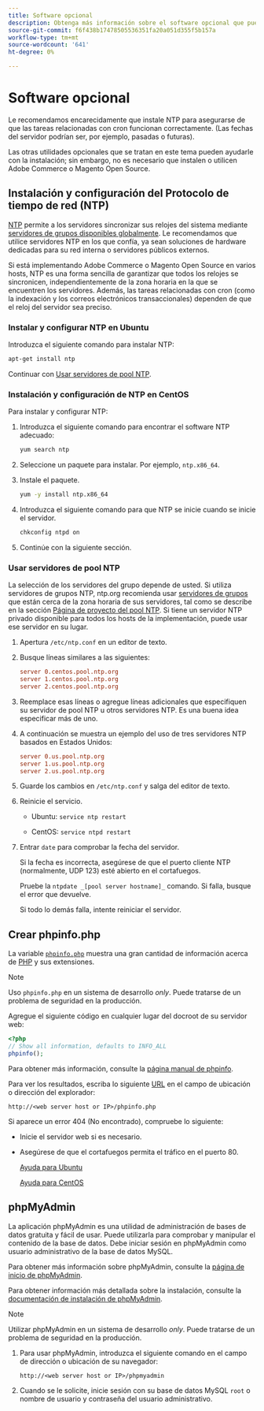 ```yaml
---
title: Software opcional
description: Obtenga más información sobre el software opcional que puede instalar para admitir las instalaciones locales de Adobe Commerce y Magento Open Source.
source-git-commit: f6f438b17478505536351fa20a051d355f5b157a
workflow-type: tm+mt
source-wordcount: '641'
ht-degree: 0%

---
```



# Software opcional

Le recomendamos encarecidamente que instale NTP para asegurarse de que las tareas relacionadas con cron funcionan correctamente. (Las fechas del servidor podrían ser, por ejemplo, pasadas o futuras).

Las otras utilidades opcionales que se tratan en este tema pueden ayudarle con la instalación; sin embargo, no es necesario que instalen o utilicen Adobe Commerce o Magento Open Source.

## Instalación y configuración del Protocolo de tiempo de red (NTP)

[NTP](https://www.ntp.org/) permite a los servidores sincronizar sus relojes del sistema mediante [servidores de grupos disponibles globalmente](https://www.ntppool.org/en/). Le recomendamos que utilice servidores NTP en los que confía, ya sean soluciones de hardware dedicadas para su red interna o servidores públicos externos.

Si está implementando Adobe Commerce o Magento Open Source en varios hosts, NTP es una forma sencilla de garantizar que todos los relojes se sincronicen, independientemente de la zona horaria en la que se encuentren los servidores. Además, las tareas relacionadas con cron (como la indexación y los correos electrónicos transaccionales) dependen de que el reloj del servidor sea preciso.

### Instalar y configurar NTP en Ubuntu

Introduzca el siguiente comando para instalar NTP:

```bash
apt-get install ntp
```

Continuar con [Usar servidores de pool NTP](#use-ntp-pool-servers).

### Instalación y configuración de NTP en CentOS

Para instalar y configurar NTP:

1. Introduzca el siguiente comando para encontrar el software NTP adecuado:

   ```bash
   yum search ntp
   ```

1. Seleccione un paquete para instalar. Por ejemplo, `ntp.x86_64`.

1. Instale el paquete.

   ```bash
   yum -y install ntp.x86_64
   ```

1. Introduzca el siguiente comando para que NTP se inicie cuando se inicie el servidor.

   ```bash
   chkconfig ntpd on
   ```

1. Continúe con la siguiente sección.

### Usar servidores de pool NTP

La selección de los servidores del grupo depende de usted. Si utiliza servidores de grupos NTP, ntp.org recomienda usar [servidores de grupos](https://www.ntppool.org/en/) que están cerca de la zona horaria de sus servidores, tal como se describe en la sección [Página de proyecto del pool NTP](https://www.ntppool.org/en/use.html). Si tiene un servidor NTP privado disponible para todos los hosts de la implementación, puede usar ese servidor en su lugar.

1. Apertura `/etc/ntp.conf` en un editor de texto.

1. Busque líneas similares a las siguientes:

   ```conf
   server 0.centos.pool.ntp.org
   server 1.centos.pool.ntp.org
   server 2.centos.pool.ntp.org
   ```

1. Reemplace esas líneas o agregue líneas adicionales que especifiquen su servidor de pool NTP u otros servidores NTP. Es una buena idea especificar más de uno.

1. A continuación se muestra un ejemplo del uso de tres servidores NTP basados en Estados Unidos:

   ```conf
   server 0.us.pool.ntp.org
   server 1.us.pool.ntp.org
   server 2.us.pool.ntp.org
   ```

1. Guarde los cambios en `/etc/ntp.conf` y salga del editor de texto.

1. Reinicie el servicio.

   * Ubuntu: `service ntp restart`

   * CentOS: `service ntpd restart`

1. Entrar `date` para comprobar la fecha del servidor.

   Si la fecha es incorrecta, asegúrese de que el puerto cliente NTP (normalmente, UDP 123) esté abierto en el cortafuegos.

   Pruebe la `ntpdate _[pool server hostname]_` comando. Si falla, busque el error que devuelve.

   Si todo lo demás falla, intente reiniciar el servidor.

## Crear phpinfo.php

La variable [`phpinfo.php`](https://www.php.net/manual/en/function.phpinfo.php) muestra una gran cantidad de información acerca de [PHP](https://glossary.magento.com/php) y sus extensiones.

>[!NOTE]
>
>Uso `phpinfo.php` en un sistema de desarrollo _only_. Puede tratarse de un problema de seguridad en la producción.

Agregue el siguiente código en cualquier lugar del docroot de su servidor web:

```php
<?php
// Show all information, defaults to INFO_ALL
phpinfo();
```

Para obtener más información, consulte la [página manual de phpinfo](https://www.php.net/manual/en/function.phpinfo.php).

Para ver los resultados, escriba lo siguiente [URL](https://glossary.magento.com/url) en el campo de ubicación o dirección del explorador:

```http
http://<web server host or IP>/phpinfo.php
```

Si aparece un error 404 (No encontrado), compruebe lo siguiente:

* Inicie el servidor web si es necesario.
* Asegúrese de que el cortafuegos permita el tráfico en el puerto 80.

   [Ayuda para Ubuntu](https://help.ubuntu.com/community/UFW)

   [Ayuda para CentOS](https://wiki.centos.org/HowTos/Network/IPTables)

## phpMyAdmin

La aplicación phpMyAdmin es una utilidad de administración de bases de datos gratuita y fácil de usar. Puede utilizarla para comprobar y manipular el contenido de la base de datos. Debe iniciar sesión en phpMyAdmin como usuario administrativo de la base de datos MySQL.

Para obtener más información sobre phpMyAdmin, consulte la [página de inicio de phpMyAdmin](https://www.phpmyadmin.net/).

Para obtener información más detallada sobre la instalación, consulte la [documentación de instalación de phpMyAdmin](https://docs.phpmyadmin.net/en/latest/setup.html#quick-install).

>[!NOTE]
>
>Utilizar phpMyAdmin en un sistema de desarrollo _only_. Puede tratarse de un problema de seguridad en la producción.

1. Para usar phpMyAdmin, introduzca el siguiente comando en el campo de dirección o ubicación de su navegador:

   ```http
   http://<web server host or IP>/phpmyadmin
   ```

1. Cuando se le solicite, inicie sesión con su base de datos MySQL `root` o nombre de usuario y contraseña del usuario administrativo.
